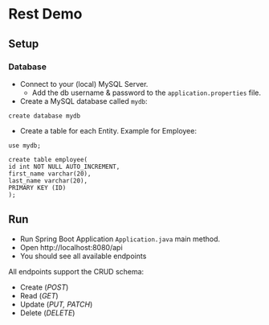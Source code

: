 # Rest Demo

## Setup

### Database

* Connect to your (local) MySQL Server.
    * Add the db username & password to the ``application.properties`` file.
* Create a MySQL database called ``mydb``:
```
create database mydb
```
* Create a table for each Entity. Example for Employee:
```
use mydb;

create table employee(
id int NOT NULL AUTO_INCREMENT,
first_name varchar(20),
last_name varchar(20),
PRIMARY KEY (ID)
);
```


## Run
* Run Spring Boot Application ``Application.java`` main method.
* Open http://localhost:8080/api
* You should see all available endpoints

All endpoints support the CRUD schema:
* Create    (_POST_)
* Read      (_GET_)
* Update    (_PUT, PATCH_)
* Delete    (_DELETE_)